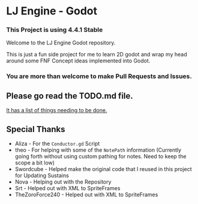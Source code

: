 # LJ Engine - Godot
### This Project is using 4.4.1 Stable
Welcome to the LJ Engine Godot repository.

This is just a fun side project for me to learn 2D godot and wrap my head around some FNF Concept ideas implemented into Godot.

### You are more than welcome to make Pull Requests and Issues.

## Please go read the TODO.md file.
[It has a list of things needing to be done.](./TODO.md)

## Special Thanks
- Aliza - For the `Conductor.gd` Script
- theo - For helping with some of the `NotePath` information (Currently going forth without using custom pathing for notes. Need to keep the scope a bit low)
- Swordcube - Helped make the original code that I reused in this project for Updating Sustains
- Nova - Helping out with the Repository
- Srt - Helped out with XML to SpriteFrames
- TheZoroForce240 - Helped out with XML to SpriteFrames
